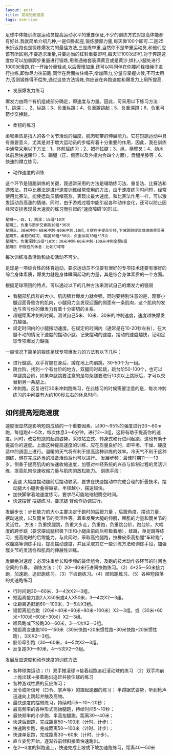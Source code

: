 ```yaml
---
layout: post
title: 提高短跑速度
tags: exercise
---
```


足球中体能训练是运动员提高运动水平的重要保证,不少的训练方式对提高体能都有好处.我就简单介绍几种,一是仰卧起座,锻炼腰部力量,每天做100个即可.二是25米折返跑也是锻炼爆发力的最佳方法,三是练举重,当然你不是举重运动员,和他们应该有所区别,不要追求重量,只要适当的杠铃重要即可,每天举100次即可.对于奔跑速度你可以加重脚步重量进行锻炼,用普通袖套装满黄豆或是黄沙,绑扎小腿处进行1000米慢跑,在一开始分量轻点,以后慢慢加重,还可以叫同伴在你腰间栓根绳子进行拉练,即你尽力往前跑,同伴在后面拉住绳子,增加阻力,分量应掌握火候,不可太用力,否则锻炼得不偿失,通过这些方法锻炼,你应该在奔跑速度和爆发力上用所提高.

* 发展爆发力练习

爆发力由两个有机组成部分确定，即速度与力量。因此，可采用以下练习方法：1、跳深；、2、纵跳；3、负重纵跳；4、负重蹲跳起；5、负重深蹲；6、负重弓箭步交换跳。

* 柔韧的练习

柔韧素质是指人的各个关节活动的幅度，肌肉韧带的伸展能力。它在短跑运动中具有重要意义，尤其是对于增大运动员的步幅有着十分重要的作用，因此，我在训练中通常采用以下方法：1、体前屈练习；2、把杆拉腿；3、纵、横臂叉；4、肋木体前后快速屈伸；5、踢腿（正、侧面以及外摆内合四个方面），盘腿坐膝等；6、快速的蹲立练习。 

* 动作速度的训练

这个环节是短跑训练的关键，我通常采用的方法是辅助练习法、重复法、比赛法和游戏法。其中比赛法是进行速度训练经常使用的方法，由于速度练习时间短，经常使用比赛法，能使运动员情绪高涨，表现出最大速度。和比赛法作用一样，可以激发运动员高涨的情绪，同时，由于游戏过程中能引起各种动作变化，还可以防止因经常安排表现最大速度的练习而引起的“速度障碍”的形式。 

<!--break-->

```
星期一，四，1、跳深；15组*10次 
星期二、负重弓箭步交换跳10组*30次 
星期三，30米冲刺-60米冲刺-80米冲刺,10组,关键在于提高步频,下坡路跑提高成绩效果显著 
星期五，柔韧的练习、踢腿10组*30次，负重纵跳10组*15次
星期六，负重深蹲15组*10次；30米冲刺-60米冲刺-100米冲刺全程6组
星期日 积极性的休息：比如打球等
```

每次训练准备活动和放松活动不可少。

足球是一项综合性的体育运动，要求运动员不仅要有很好的专项技术还要有很好的综合身体素质，爆发力就是身体瞬间起动的力量，其是综合身体素质的一个方面。

根据足球项目的特点，可以通过以下的几种方法来测试自己的爆发力的强弱
* 看腿部肌肉群的大小。肌肉强壮爆发力就会强，同时要特别注意的是，观察小腿迎面骨侧方的肌肉，小腿用力会发现迎面的侧面有一条肌肉，这个肌肉的发达与否与你的爆发力有着十分密切的关系。
* 超短距离冲刺的时间。测试自己5米、10米、30米的冲刺速度，速度越快爆发力越强。
* 规定时间内的小腿摆动速度。在规定的时间内（通常是在10-20秒左右），在大腿不动的情况下速度的摆动小腿，记录摆动的速度，摆动的速度越快，证明足球专项爆发力越强
    
一般情况下简单的锻炼足球专项爆发力的方法有以下几种：
* 进行蛙跳。双手背握在身后，蹲在地上向前跳，30-50个为一组。
* 跳台阶。找到一个有台阶的地方，双腿同时起跳，跳台阶50-100个，也可以单腿跳台阶，如果单腿跳要注意的是每条腿要进行10次以上跳跃后，才可以交替到另一条腿上。
* 冲刺跑。反复进行30米冲刺跑练习，在此练习的时候需要注意的是，每次冲刺练习的中间要有大约100秒左右的休息时间。

## 如何提高短跑速度 

速度很显然是影响短跑成绩的一个重要因素。以90～95%的强度进行20～60m跑，每组跑4～5次，每次休息3～6分钟，进行2～3组，这将有助于提高你的速度。同时，改变短跑的起跑姿势，采取站立式、转身式和行进间起跑，这也有助于提高你的速度。上面这种提高速度的训练，应在质量良好的，即平坦、干燥、硬度适中的道面上进行。温暖的天气将有利于提高这种训练的效率。冷天气不利于这种训练，但在完成适当的准备活动后也可以进行。 
发展步频：最佳时期11——13岁。侧重于提高肌肉的快速收缩速度，加强对神经系统的兴奋与抑制过程的灵活训练，提高肌肉快速收缩力量与肌肉的放松能力。 
训练手段：
* 高速 大幅度摆动腿前后摆动联系，要求在快速摆动中完成合理的折叠技术，摆动腿大小腿折叠得越紧，半径越小，摆速越快。 
* 加快脚掌着地速度练习，要求尽可能地缩短腾空时间。 
* 快速摆臂 摆腿练习，要求腿 臂动作协调进行。 

发展步长：步长能力的大小主要决定于跑时的后蹬力量 ，后蹬角度，摆动力量，摆动速度，以及髋关节的灵活性等。着重发展大腿的伸肌，屈肌的力量和髋关节的灵活性。 
方法：负重换腿跳，负重大步走，负重跑，负重跳台阶，跑台阶，大幅度的跨步跳（要求摆动腿积极下压和小腿由前向后积极着地），蛙跳，单足跳等练习，提高跑时的后蹬能力。与此同时，采取高抬腿跑，拉橡皮条高抬腿“车轮跑”，收腹跳等训练手段，提高摆动速度，并且采取其它一些训练方法和训练手段，加强髋关节的灵活性和肌肉的伸展性训练。 

发展绝对速度：必须注重步长和步频的最佳组合，及跑的技术动作各环节的时间也空间的节奏。 
训练方法：（1）20—40米行进间快跑练习。（2）4*25—50米接力跑，加速跑，追赶跑练习。（3）下坡跑练习。（4）顺风跑练习。（5）各种短段落的变速跑练习 
* 行时间跑30—60米，3—4次X2—3组。 
* 短距离接力跑2人X50米或4人X50米，3—4次X2—3组。 
* 让距离追赶跑60—100米，3—5次X3组。 
* 短距离组合跑（20米+40米+60米+80米+100米）X2—3组。或（30米+60米+100米+60米+30米）X2—3组。 
* 顺风跑或下坡跑30—60米，3—4次X2—3组。
* 短距离变速跑100—150米（30米快跑+20米惯性跑+30米快跑+20米惯性跑），3次X2—3组。 
* 胶带牵引跑（30—60米，4—5次X2—3组。 
* 反复跑30—60米，4—5次X2—3组。 

发展反应速度和动作速度的训练方法 

* 各种球类运动；（1）双手推滚球→接着起跑追赶滚动球的练习 （2）双手向前上抛出球→接着跑出追赶并接住球的练习 
* 各种游戏性质的反应练习； 
* 发令或听信号（口令、掌声等）的蹬起跑器的练习； 半蹲踞式姿势，听到枪声迅速向上跳起并触及高物。 
* 最快速度的摆臂练习，持续时间5～10～20秒； 
* 最高频率的各种形式高抬腿跑，持续时间5～10秒； 
* 最快频率的小步跑、半高抬腿跑，距离30～40米； 
* 快速后蹬跑，完成距离50～100米（计时、计步）； 
* 快速跨步跑，完成距离50～100米（计时、计步）；
* 快速单足跑，完成距离30～60米（计时、计步）。 
* 直立姿势开始，逐渐各前倾斜接着快速跑出。 
* 在2—3度的斜跑道上，快速完成上坡或下坡加速跑练习，距离40—50米

